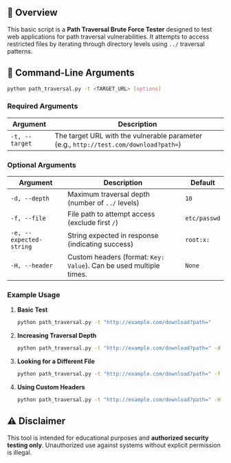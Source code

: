 ## 📌 Overview
This basic script is a **Path Traversal Brute Force Tester** designed to test web applications for path traversal vulnerabilities. It attempts to access restricted files by iterating through directory levels using `../` traversal patterns.

## 🔧 Command-Line Arguments

```sh
python path_traversal.py -t <TARGET_URL> [options]
```

### **Required Arguments**
| Argument | Description |
|----------|-------------|
| `-t, --target` | The target URL with the vulnerable parameter (e.g., `http://test.com/download?path=`) |

### **Optional Arguments**
| Argument | Description | Default |
|----------|-------------|---------|
| `-d, --depth` | Maximum traversal depth (number of `../` levels) | `10` |
| `-f, --file` | File path to attempt access (exclude first `/`) | `etc/passwd` |
| `-e, --expected-string` | String expected in response (indicating success) | `root:x:` |
| `-H, --header` | Custom headers (format: `Key: Value`). Can be used multiple times. | `None` |

### **Example Usage**
1. **Basic Test**
   ```sh
   python path_traversal.py -t "http://example.com/download?path="
   ```
2. **Increasing Traversal Depth**
   ```sh
   python path_traversal.py -t "http://example.com/download?path=" -d 20
   ```
3. **Looking for a Different File**
   ```sh
   python path_traversal.py -t "http://example.com/download?path=" -f "var/www/html/config.php"
   ```
4. **Using Custom Headers**
   ```sh
   python path_traversal.py -t "http://example.com/download?path=" -H "User-Agent: Mozilla/5.0" -H "Authorization: Bearer TOKEN"
   ```

## ⚠️ Disclaimer
This tool is intended for educational purposes and **authorized security testing only**. Unauthorized use against systems without explicit permission is illegal.

